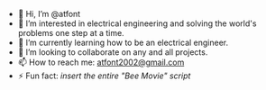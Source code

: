 - 👋 Hi, I’m @atfont
- 👀 I’m interested in electrical engineering and solving the world's problems one step at a time. 
- 🌱 I’m currently learning how to be an electrical engineer. 
- 💞️ I’m looking to collaborate on any and all projects. 
- 📫 How to reach me: atfont2002@gmail.com
- ⚡ Fun fact: *insert the entire "Bee Movie" script* 

<!---
atfont/atfont is a ✨ special ✨ repository because its `README.md` (this file) appears on your GitHub profile.
You can click the Preview link to take a look at your changes.
--->
